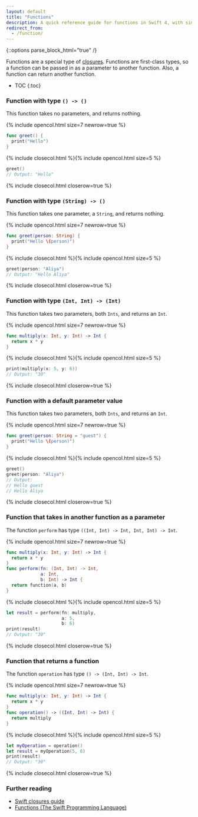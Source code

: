 ```yaml
---
layout: default
title: "Functions"
description: A quick reference guide for functions in Swift 4, with simple examples and functional examples.
redirect_from:
  - /function/
---
```

{::options parse_block_html="true" /}

Functions are a special type of [closures](/swift-closures"). Functions are first-class types, so a function can be passed in as a parameter to another function. Also, a function can return another function.

* TOC
{:toc}

### Function with type `() -> ()`

This function takes no parameters, and returns nothing.

{% include opencol.html size=7 newrow=true %}
```swift
func greet() {
  print("Hello")
}
```
{% include closecol.html %}{% include opencol.html size=5 %}
```swift
greet()
// Output: "Hello"
```
{% include closecol.html closerow=true %}

### Function with type `(String) -> ()`

This function takes one parameter, a `String`, and returns nothing.

{% include opencol.html size=7 newrow=true %}
```swift
func greet(person: String) {
  print("Hello \(person)")
}
```
{% include closecol.html %}{% include opencol.html size=5 %}
```swift
greet(person: "Aliya")
// Output: "Hello Aliya"
```
{% include closecol.html closerow=true %}

### Function with type `(Int, Int) -> (Int)`

This function takes two parameters, both `Ints`, and returns an `Int`.

{% include opencol.html size=7 newrow=true %}
```swift
func multiply(x: Int, y: Int) -> Int {
  return x * y
}
```
{% include closecol.html %}{% include opencol.html size=5 %}
```swift
print(multiply(x: 5, y: 6))
// Output: "30"
```
{% include closecol.html closerow=true %}

### Function with a default parameter value

This function takes two parameters, both `Ints`, and returns an `Int`.

{% include opencol.html size=7 newrow=true %}
```swift
func greet(person: String = "guest") {
  print("Hello \(person)")
}
```

{% include closecol.html %}{% include opencol.html size=5 %}
```swift
greet()
greet(person: "Aliya")
// Output:
// Hello guest
// Hello Aliya
```
{% include closecol.html closerow=true %}

### Function that takes in another function as a parameter

The function `perform` has type `((Int, Int) -> Int, Int, Int) -> Int`.

{% include opencol.html size=7 newrow=true %}
```swift
func multiply(x: Int, y: Int) -> Int {
  return x * y
}
func perform(fn: (Int, Int) -> Int, 
             a: Int, 
             b: Int) -> Int {
  return function(a, b)
}
```

{% include closecol.html %}{% include opencol.html size=5 %}
```swift
let result = perform(fn: multiply, 
                     a: 5, 
                     b: 6)
print(result)
// Output: "30"
```
{% include closecol.html closerow=true %}

### Function that returns a function

The function `operation` has type `() -> (Int, Int) -> Int`.

{% include opencol.html size=7 newrow=true %}
```swift
func multiply(x: Int, y: Int) -> Int {
  return x * y
}
func operation() -> ((Int, Int) -> Int) {
  return multiply
}
```

{% include closecol.html %}{% include opencol.html size=5 %}
```swift
let myOperation = operation()
let result = myOperation(5, 6)
print(result)
// Output: "30"
```
{% include closecol.html closerow=true %}

### Further reading

* [Swift closures guide](/swift-closures")
* [Functions (The Swift Programming Language)](https://developer.apple.com/library/content/documentation/Swift/Conceptual/Swift_Programming_Language/Functions.html)
